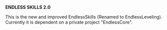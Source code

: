 **ENDLESS SKILLS 2.0**

This is the new and improved EndlessSkills (Renamed to EndlessLeveling).
Currently it is dependent on a private project "EndlessCore".
